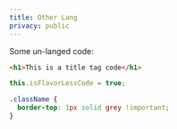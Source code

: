 ```yaml
---
title: Other Lang
privacy: public
---
```


Some un-langed code:

```html
<h1>This is a title tag code</h1>
```  

```js
this.isFlavorLessCode = true;
```

```css
.className {
  border-top: 1px solid grey !important;
}
```
